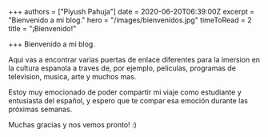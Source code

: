 +++
authors = ["Piyush Pahuja"]
date = 2020-06-20T06:39:00Z
excerpt = "Bienvenido a mi blog."
hero = "/images/bienvenidos.jpg"
timeToRead = 2
title = "¡Bienvenido!"

+++
Bienvenido a mi blog.

Aqui vas a encontrar varias puertas de enlace diferentes para la imersion en la cultura espanola a traves de, por ejemplo, peliculas, programas de television, musica, arte y muchos mas.

Estoy muy emocionado de poder compartir mi viaje como estudiante y entusiasta del español, y espero que te compar esa emoción durante las próximas semanas.

Muchas gracias y nos vemos pronto! :)